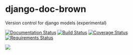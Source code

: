 django-doc-brown
================

Version control for django models (experimental)

[![Documentation Status](https://readthedocs.org/projects/django-doc-brown/badge/?version=latest)](https://django-doc-brown.readthedocs.org/)
[![Build Status](https://travis-ci.org/valberg/django-doc-brown.svg?branch=master)](https://travis-ci.org/valberg/django-doc-brown)
[![Coverage Status](https://coveralls.io/repos/valberg/django-doc-brown/badge.svg?branch=master)](https://coveralls.io/r/valberg/django-doc-brown?branch=master)
[![Requirements Status](https://requires.io/github/valberg/django-doc-brown/requirements.svg?branch=master)](https://requires.io/github/valberg/django-doc-brown/requirements/?branch=master)

![](http://upload.wikimedia.org/wikipedia/en/9/97/Doc_Brown.JPG)
